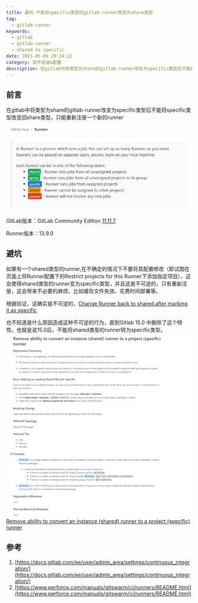 ```yaml
---
title: 避坑-不能将specific类型的gitlab-runner改变为share类型
tag: 
  - gitlab-runner
keywords:
  - gitlab
  - gitlab-runner
  - shared to specific
date: 2023-05-09 20:24:22
category: 软件安装&配置
description: 在gitlab中将类型为share的gitlab-runner改变为specific类型后不能将specific类型改变回share类型，只能重新注册
---
```

## 前言

在gitlab中将类型为share的gitlab-runner改变为specific类型后不能将specific类型改变回share类型，只能重新注册一个新的runner

![](./disability-to-convert-a-gitlab-runner-project-(specific)--runner-to-an-instance-(shared)runner/20230509202609.png)

GitLab版本：GitLab Community Edition [11.11.7](https://gitlab.com/gitlab-org/gitlab-ce/tags/v11.11.7) 

Runner版本：13.9.0

## 避坑

如果有一个shared类型的runner,在不确定的情况下不要将其配置修改（即试图在页面上将Runner配置下的Restrict projects for this Runner下添加指定项目），这会使得shared类型的runner变为specific类型，并且这是不可逆的，只有重新注册，这会带来不必要的麻烦，比如缓存文件失效、花费时间部署等。

根据验证，这确实是不可逆的，[Change Runner back to shared after marking it as specific](https://gitlab.com/gitlab-org/gitlab/-/issues/16167)

也不知道是什么原因造成这种不可逆的行为，直到Gitlab 15.0 中删除了这个特性。也就是说15.0后，不能将shared类型的runner转为specific类型。
![](./disability-to-convert-a-gitlab-runner-project-(specific)--runner-to-an-instance-(shared)runner/20230509203739.png)
[Remove ability to convert an instance (shared) runner to a project (specific) runner](https://gitlab.com/gitlab-org/gitlab/-/issues/345347)

## 参考
1. [https://docs.gitlab.com/ee/user/admin_area/settings/continuous_integration/](https://docs.gitlab.com/ee/user/admin_area/settings/continuous_integration/)
2. [https://www.perforce.com/manuals/gitswarm/ci/runners/README.html](https://www.perforce.com/manuals/gitswarm/ci/runners/README.html)